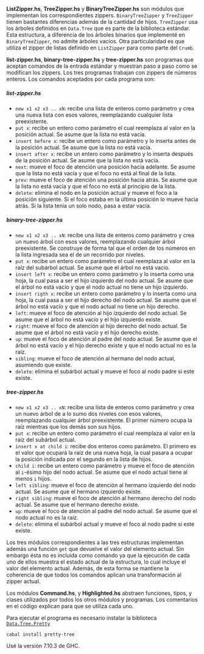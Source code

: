 **ListZipper.hs**, **TreeZipper.hs** y **BinaryTreeZipper.hs** son módulos que implementan los correspondientes zippers. `BinaryTreeZipper` y `TreeZipper` tienen bastantes diferencias además de la cantidad de hijos. `TreeZipper` usa los árboles definidos en `Data.Tree` que es parte de la biblioteca estándar. Esta estructura, a diferencia de los árboles binarios que implementé en `BinaryTreeZipper`, no admite árboles vacíos. Otra particularidad es que utiliza el zipper de listas definido en `ListZipper` para como parte del  `Crumb`.

**list-zipper.hs**, **binary-tree-zipper.hs** y **tree-zipper.hs** son programas que aceptan comandos de la entrada estándar y muestran paso a paso como se modifican los zippers. Los tres programas trabajan con zippers de números enteros. Los comandos aceptados por cada programa son:

##### list-zipper.hs

* `new x1 x2 x3 .. xN`: recibe una lista de enteros como parámetro y crea una nueva lista con esos valores, reemplazando cualquier lista preexistente.
*  `put x`: recibe un entero como parámetro el cual reemplaza al valor en la posición actual. Se asume que la lista no está vacía.
* `insert before x`: recibe un entero como parámetro y lo inserta antes de la posición actual. Se asume que la lista no está vacía.
* `insert after x`: recibe un entero como parámetro y lo inserta después de la posición actual. Se asume que la lista no está vacía.
* `next`: mueve el foco de atención una posición hacia adelante. Se asume que la lista no está vacía y que el foco no está al final de la lista.
* `prev`: mueve el foco de atención una posición hacia atrás. Se asume que la lista no está vacía y que el foco no está al principio de la lista.
* `delete`: elimina el nodo en la posición actual y mueve el foco a la posición siguiente. Si el foco estaba en la última posición lo mueve hacia atrás. Si la lista tenía un solo nodo, pasa a estar vacía.


##### binary-tree-zipper.hs

* `new x1 x2 x3 .. xN`: recibe una lista de enteros como parámetro y crea un  nuevo árbol con esos valores, reemplazando cualquier árbol preexistente. Se construye de forma tal que el orden de los números en la lista ingresada sea el de un recorrido por niveles.
*  `put x`: recibe un entero como parámetro el cual reemplaza al valor en la raíz del subárbol actual. Se asume que el árbol no está vacío.
* `insert left x`: recibe un entero como parámetro y lo inserta como una hoja, la cual pasa a ser el hijo izquierdo del nodo actual. Se asume que el árbol no está vacío y que el nodo actual no tiene un hijo izquierdo.
* `insert rigth x`: recibe un entero como parámetro y lo inserta como una hoja, la cual pasa a ser el hijo derecho del nodo actual. Se asume que el árbol no está vacío y que el nodo actual no tiene un hijo derecho.
* `left`: mueve el foco de atención al hijo izquierdo del nodo actual. Se asume que el árbol no está vacío y el hijo izquierdo existe.
* `right`: mueve el foco de atención al hijo derecho del nodo actual. Se asume que el árbol no está vacío y el hijo derecho existe.
* `up`: mueve el foco de atención al padre del nodo actual. Se asume que el árbol no está vacío y el hijo derecho existe y que el nodo actual no es la raíz.
* `sibling`: mueve el foco de atención al hermano del nodo actual, asumiendo que existe.
* `delete`: elimina el subárbol actual y mueve el foco al nodo padre si este existe.

##### tree-zipper.hs

* `new x1 x2 x3 .. xN`: recibe una lista de enteros como parámetro y crea un nuevo árbol de a lo sumo dos niveles con esos valores, reemplazando cualquier árbol preexistente. El primer número ocupa la raíz mientras que los demás son  sus hijos.
*  `put x`: recibe un entero como parámetro el cual reemplaza al valor en la raíz del subárbol actual.
* `insert x at child i`: recibe dos enteros como parámetro. El primero es el valor que ocupará la raíz de una nueva hoja, la cual pasara a ocupar la posición indicada por el segundo en la lista de hijos.
* `child i`: recibe un entero como parámetro y mueve el foco de atención al `i`-ésimo hijo del nodo actual. Se asume que el nodo actual tiene al menos `i` hijos.
* `left sibling`: mueve el foco de atención al hermano izquierdo del nodo actual. Se asume que el hermano izquierdo existe.
* `right sibling`: mueve el foco de atención al hermano derecho del nodo actual. Se asume que el hermano derecho existe.
* `up`: mueve el foco de atención al padre del nodo actual. Se asume que el nodo actual no es la raíz.
* `delete`: elimina el subárbol actual y mueve el foco al nodo padre si este existe.

Los tres módulos correspondientes a las tres estructuras implementan además una función `get` que devuelve el valor del elemento actual. Sin embargo ésta no es incluida como comando ya que la ejecución de cada uno de ellos muestra el estado actual de la estructura, lo cual incluye el valor del elemento actual. Además, de esta forma se mantiene la coherencia de que todos los comandos aplican una transformación al zipper actual.

Los módulos **Command.hs**, y **Highlighted.hs** abstraen funciones, tipos, y clases utilizados por todos los otros módulos y programas. Los comentarios en el código explican para que se utiliza cada uno.

Para ejecutar el programa es necesario instalar la biblioteca [`Data.Tree.Pretty`](https://hackage.haskell.org/package/pretty-tree-0.1.0.0/docs/Data-Tree-Pretty.html)

    cabal install pretty-tree

Usé la versión 7.10.3 de GHC.